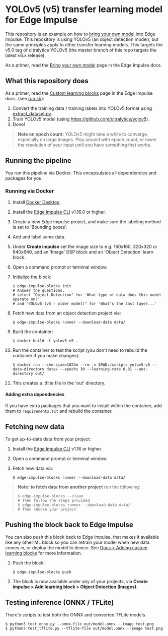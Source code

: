 # YOLOv5 (v5) transfer learning model for Edge Impulse

This repository is an example on how to [bring your own model](https://docs.edgeimpulse.com/docs/adding-custom-transfer-learning-models) into Edge Impulse. This repository is using YOLOv5 (an object detection model), but the same principles apply to other transfer learning models. This targets the v5.0 tag of ultralytics YOLOv5 (the master branch of this repo targets the latest v6.x release).

As a primer, read the [Bring your own model](https://docs.edgeimpulse.com/docs/adding-custom-transfer-learning-models) page in the Edge Impulse docs.

## What this repository does
As a primer, read the [Custom learning blocks](https://docs.edgeimpulse.com/docs/edge-impulse-studio/learning-blocks/adding-custom-learning-blocks) page in the Edge Impulse docs.
(see [run.sh](run.sh)):

1. Convert the training data / training labels into YOLOv5 format using [extract_dataset.py](extract_dataset.py).
1. Train YOLOv5 model (using https://github.com/ultralytics/yolov5).
1. Done!

> **Note on epoch count:** YOLOv5 might take a while to converge, especially on large images. Play around with epoch count, or lower the resolution of your input until you have something that works.

## Running the pipeline

You run this pipeline via Docker. This encapsulates all dependencies and packages for you.

### Running via Docker

1. Install [Docker Desktop](https://www.docker.com/products/docker-desktop/).
2. Install the [Edge Impulse CLI](https://docs.edgeimpulse.com/docs/edge-impulse-cli/cli-installation) v1.16.0 or higher.
3. Create a new Edge Impulse project, and make sure the labeling method is set to 'Bounding boxes'.
4. Add and label some data.
5. Under **Create impulse** set the image size to e.g. 160x160, 320x320 or 640x640, add an 'Image' DSP block and an 'Object Detection' learn block.
6. Open a command prompt or terminal window.
7. Initialize the block:

    ```
    $ edge-impulse-blocks init
    # Answer the questions,
    # select "Object Detection" for 'What type of data does this model operate on?'
    # and "YOLOv5 (v5 - older model)" for 'What's the last layer...'
    ```

8. Fetch new data from an object detection project via:

    ```
    $ edge-impulse-blocks runner --download-data data/
    ```

9. Build the container:

    ```
    $ docker build -t yolov5-v5 .
    ```

10. Run the container to test the script (you don't need to rebuild the container if you make changes):

    ```
    $ docker run --shm-size=1024m --rm -v $PWD:/scripts yolov5-v5 --data-directory data/ --epochs 30 --learning-rate 0.01 --out-directory out/
    ```

11. This creates a .tflite file in the 'out' directory.

#### Adding extra dependencies

If you have extra packages that you want to install within the container, add them to `requirements.txt` and rebuild the container.

## Fetching new data

To get up-to-date data from your project:

1. Install the [Edge Impulse CLI](https://docs.edgeimpulse.com/docs/edge-impulse-cli/cli-installation) v1.16 or higher.
2. Open a command prompt or terminal window.
3. Fetch new data via:

    ```
    $ edge-impulse-blocks runner --download-data data/
    ```

> **Note: to fetch data from another project** run the following:
> ```
> $ edge-impulse-blocks --clean
> # Then follow the steps provided
> $ edge-impulse-blocks runner --download-data data/
> # Then choose your project
> ```

## Pushing the block back to Edge Impulse

You can also push this block back to Edge Impulse, that makes it available like any other ML block so you can retrain your model when new data comes in, or deploy the model to device. See [Docs > Adding custom learning blocks](https://docs.edgeimpulse.com/docs/edge-impulse-studio/organizations/adding-custom-transfer-learning-models) for more information.

1. Push the block:

    ```
    $ edge-impulse-blocks push
    ```

2. The block is now available under any of your projects, via  **Create impulse > Add learning block > Object Detection (Images)**.

## Testing inference (ONNX / TFLite)

There's scripts to test both the ONNX and converted TFLite models.

```
$ python3 test_onnx.py --onnx-file out/model.onnx --image test.png
$ python3 test_tflite.py --tflite-file out/model.onnx --image test.png
```
